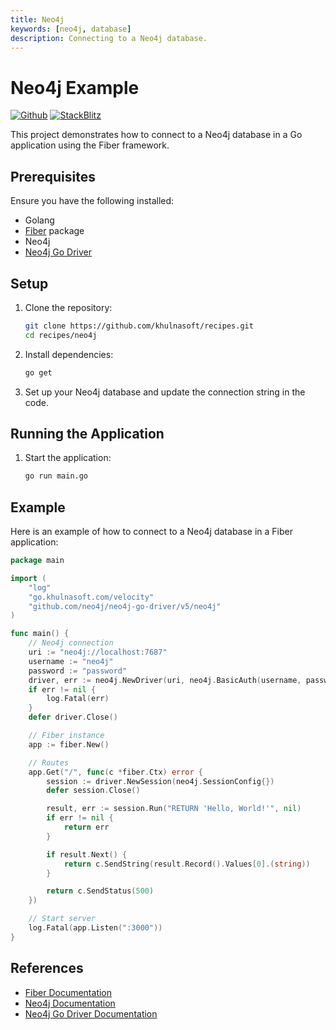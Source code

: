 ```yaml
---
title: Neo4j
keywords: [neo4j, database]
description: Connecting to a Neo4j database.
---
```


# Neo4j Example

[![Github](https://img.shields.io/static/v1?label=&message=Github&color=2ea44f&style=for-the-badge&logo=github)](https://github.com/khulnasoft/recipes/tree/master/neo4j) [![StackBlitz](https://img.shields.io/static/v1?label=&message=StackBlitz&color=2ea44f&style=for-the-badge&logo=StackBlitz)](https://stackblitz.com/github/khulnasoft/recipes/tree/master/neo4j)

This project demonstrates how to connect to a Neo4j database in a Go application using the Fiber framework.

## Prerequisites

Ensure you have the following installed:

- Golang
- [Fiber](https://github.com/khulnasoft/fiber) package
- Neo4j
- [Neo4j Go Driver](https://github.com/neo4j/neo4j-go-driver)

## Setup

1. Clone the repository:
    ```sh
    git clone https://github.com/khulnasoft/recipes.git
    cd recipes/neo4j
    ```

2. Install dependencies:
    ```sh
    go get
    ```

3. Set up your Neo4j database and update the connection string in the code.

## Running the Application

1. Start the application:
    ```sh
    go run main.go
    ```

## Example

Here is an example of how to connect to a Neo4j database in a Fiber application:

```go
package main

import (
    "log"
    "go.khulnasoft.com/velocity"
    "github.com/neo4j/neo4j-go-driver/v5/neo4j"
)

func main() {
    // Neo4j connection
    uri := "neo4j://localhost:7687"
    username := "neo4j"
    password := "password"
    driver, err := neo4j.NewDriver(uri, neo4j.BasicAuth(username, password, ""))
    if err != nil {
        log.Fatal(err)
    }
    defer driver.Close()

    // Fiber instance
    app := fiber.New()

    // Routes
    app.Get("/", func(c *fiber.Ctx) error {
        session := driver.NewSession(neo4j.SessionConfig{})
        defer session.Close()

        result, err := session.Run("RETURN 'Hello, World!'", nil)
        if err != nil {
            return err
        }

        if result.Next() {
            return c.SendString(result.Record().Values[0].(string))
        }

        return c.SendStatus(500)
    })

    // Start server
    log.Fatal(app.Listen(":3000"))
}
```

## References

- [Fiber Documentation](https://docs.khulnasoft.io)
- [Neo4j Documentation](https://neo4j.com/docs/)
- [Neo4j Go Driver Documentation](https://pkg.go.dev/github.com/neo4j/neo4j-go-driver)
